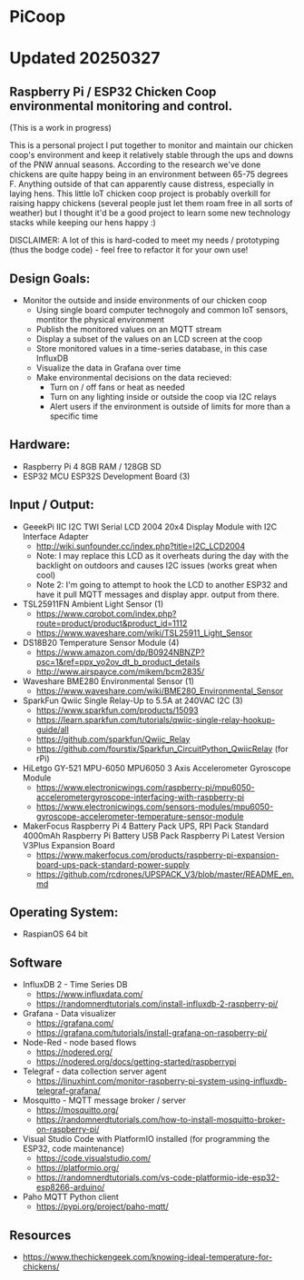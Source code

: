 # PiCoop
# Updated 20250327
## Raspberry Pi / ESP32 Chicken Coop environmental monitoring and control.

(This is a work in progress)

This is a personal project I put together to monitor and maintain our chicken coop's environment and keep it relatively stable
through the ups and downs of the PNW annual seasons. According to the research we've done chickens are quite happy being in an
environment between 65-75 degrees F. Anything outside of that can apparently cause distress, especially in laying hens. This 
little IoT chicken coop project is probably overkill for raising happy chickens (several people just let them roam free in all
sorts of weather) but I thought it'd be a good project to learn some new technology stacks while keeping our hens happy :)

DISCLAIMER: A lot of this is hard-coded to meet my needs / prototyping (thus the bodge code) - feel free to refactor it for your own use!

## Design Goals:
- Monitor the outside and inside environments of our chicken coop
  - Using single board computer technogoly and common IoT sensors, montitor the physical environment
  - Publish the monitored values on an MQTT stream
  - Display a subset of the values on an LCD screen at the coop
  - Store monitored values in a time-series database, in this case InfluxDB
  - Visualize the data in Grafana over time
  - Make environmental decisions on the data recieved:
    - Turn on / off fans or heat as needed
    - Turn on any lighting inside or outside the coop via I2C relays
    - Alert users if the environment is outside of limits for more than a specific time

## Hardware:
- Raspberry Pi 4 8GB RAM / 128GB SD
- ESP32 MCU ESP32S Development Board (3)

## Input / Output:
- GeeekPi IIC I2C TWI Serial LCD 2004 20x4 Display Module with I2C Interface Adapter
  - http://wiki.sunfounder.cc/index.php?title=I2C_LCD2004
  - Note: I may replace this LCD as it overheats during the day with the backlight on outdoors and causes I2C issues (works great when cool)
  - Note 2: I'm going to attempt to hook the LCD to another ESP32 and have it pull MQTT messages and display appr. output from there.
- TSL25911FN Ambient Light Sensor (1)
  - https://www.cqrobot.com/index.php?route=product/product&product_id=1112
  - https://www.waveshare.com/wiki/TSL25911_Light_Sensor
- DS18B20 Temperature Sensor Module (4)
  - https://www.amazon.com/dp/B0924NBNZP?psc=1&ref=ppx_yo2ov_dt_b_product_details
  - http://www.airspayce.com/mikem/bcm2835/
- Waveshare BME280 Environmental Sensor (1)
  - https://www.waveshare.com/wiki/BME280_Environmental_Sensor
- SparkFun Qwiic Single Relay-Up to 5.5A at 240VAC I2C (3)
  - https://www.sparkfun.com/products/15093
  - https://learn.sparkfun.com/tutorials/qwiic-single-relay-hookup-guide/all
  - https://github.com/sparkfun/Qwiic_Relay
  - https://github.com/fourstix/Sparkfun_CircuitPython_QwiicRelay (for rPi)
- HiLetgo GY-521 MPU-6050 MPU6050 3 Axis Accelerometer Gyroscope Module
  - https://www.electronicwings.com/raspberry-pi/mpu6050-accelerometergyroscope-interfacing-with-raspberry-pi
  - https://www.electronicwings.com/sensors-modules/mpu6050-gyroscope-accelerometer-temperature-sensor-module
- MakerFocus Raspberry Pi 4 Battery Pack UPS, RPI Pack Standard 4000mAh Raspberry Pi Battery USB Pack Raspberry Pi Latest Version V3Plus Expansion Board
  - https://www.makerfocus.com/products/raspberry-pi-expansion-board-ups-pack-standard-power-supply
  - https://github.com/rcdrones/UPSPACK_V3/blob/master/README_en.md

## Operating System:
- RaspianOS 64 bit

## Software
- InfluxDB 2 - Time Series DB
  - https://www.influxdata.com/
  - https://randomnerdtutorials.com/install-influxdb-2-raspberry-pi/
- Grafana - Data visualizer
  - https://grafana.com/
  - https://grafana.com/tutorials/install-grafana-on-raspberry-pi/
- Node-Red - node based flows
  - https://nodered.org/
  - https://nodered.org/docs/getting-started/raspberrypi
- Telegraf - data collection server agent
  - https://linuxhint.com/monitor-raspberry-pi-system-using-influxdb-telegraf-grafana/
- Mosquitto - MQTT message broker / server
  - https://mosquitto.org/
  - https://randomnerdtutorials.com/how-to-install-mosquitto-broker-on-raspberry-pi/
- Visual Studio Code with PlatformIO installed (for programming the ESP32, code maintenance)
  - https://code.visualstudio.com/
  - https://platformio.org/
  - https://randomnerdtutorials.com/vs-code-platformio-ide-esp32-esp8266-arduino/
- Paho MQTT Python client
  - https://pypi.org/project/paho-mqtt/

## Resources
- https://www.thechickengeek.com/knowing-ideal-temperature-for-chickens/
